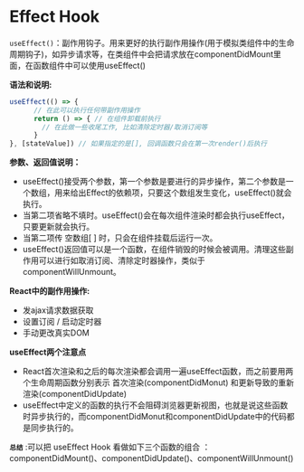 # Effect Hook

`useEffect()`：副作用钩子。用来更好的执行副作用操作(用于模拟类组件中的生命周期钩子)，如异步请求等，在类组件中会把请求放在componentDidMount里面，在函数组件中可以使用useEffect()

**语法和说明:**

```javascript
useEffect(() => { 
      // 在此可以执行任何带副作用操作
      return () => { // 在组件卸载前执行
        // 在此做一些收尾工作, 比如清除定时器/取消订阅等
      }
}, [stateValue]) // 如果指定的是[], 回调函数只会在第一次render()后执行
```

**参数、返回值说明：**

* useEffect()接受两个参数，第一个参数是要进行的异步操作，第二个参数是一个数组，用来给出Effect的依赖项，只要这个数组发生变化，useEffect()就会执行。
* 当第二项省略不填时。useEffect()会在每次组件渲染时都会执行useEffect，只要更新就会执行。
* 当第二项传 空数组[ ] 时，只会在组件挂载后运行一次。
* useEffect()返回值可以是一个函数，在组件销毁的时候会被调用。清理这些副作用可以进行如取消订阅、清除定时器操作，类似于componentWillUnmount。

**React中的副作用操作:**

* 发ajax请求数据获取
* 设置订阅 / 启动定时器
* 手动更改真实DOM

**useEffect两个注意点**

* React首次渲染和之后的每次渲染都会调用一遍useEffect函数，而之前要用两个生命周期函数分别表示 首次渲染(componentDidMonut) 和更新导致的重新渲染(componentDidUpdate)
* useEffect中定义的函数的执行不会阻碍浏览器更新视图，也就是说这些函数时异步执行的，而componentDidMonut和componentDidUpdate中的代码都是同步执行的。

**`总结`** :可以把 useEffect Hook 看做如下三个函数的组合 ：componentDidMount()、componentDidUpdate()、componentWillUnmount()
